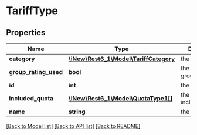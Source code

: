 # TariffType

## Properties
Name | Type | Description | Notes
------------ | ------------- | ------------- | -------------
**category** | [**\iNew\Rest6_1\Model\TariffCategory**](TariffCategory.md) | the category | 
**group_rating_used** | **bool** | the groupRatingUsed | 
**id** | **int** | the id | 
**included_quota** | [**\iNew\Rest6_1\Model\QuotaType1[]**](QuotaType1.md) | the includedQuota | 
**name** | **string** | the name | 

[[Back to Model list]](../README.md#documentation-for-models) [[Back to API list]](../README.md#documentation-for-api-endpoints) [[Back to README]](../README.md)


